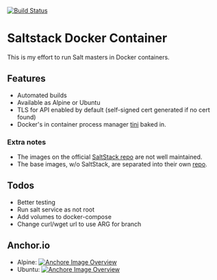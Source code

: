 [![Build Status](https://travis-ci.org/digitalr00ts/docker-saltstack.svg?branch=develop)](https://travis-ci.org/digitalr00ts/docker-saltstack)

# Saltstack Docker Container

This is my effort to run Salt masters in Docker containers.

## Features

* Automated builds
* Available as Alpine or Ubuntu
* TLS for API enabled by default (self-signed cert generated if no cert found)
* Docker's in container process manager [tini](https://github.com/krallin/tini) baked in.

### Extra notes

* The images on the official [SaltStack repo](https://github.com/saltstack/docker-containers) are not well maintained.
* The base images, w/o SaltStack, are separated into their own [repo](https://github.com/digitalr00ts/docker-saltstack-base).

## Todos

* Better testing
* Run salt service as not root
* Add volumes to docker-compose
* Change curl/wget url to use ARG for branch

## Anchor.io

* Alpine: [![Anchore Image Overview](https://anchore.io/service/badges/image/0eee9477226f99e9fd655776b93942ba9207b0b25ca56bee76cd104f698da231)](https://anchore.io/image/dockerhub/0eee9477226f99e9fd655776b93942ba9207b0b25ca56bee76cd104f698da231?repo=digitalr00ts%2Fsaltstack&tag=latest)
* Ubuntu: [![Anchore Image Overview](https://anchore.io/service/badges/image/2a7fb41b7529b11f238953c6eab4bce66da9382e8ad215b4c9552643d7ef5b49)](https://anchore.io/image/dockerhub/2a7fb41b7529b11f238953c6eab4bce66da9382e8ad215b4c9552643d7ef5b49?repo=digitalr00ts%2Fsaltstack&tag=ubuntu)
